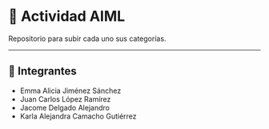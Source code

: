 # 🧠 Actividad AIML

Repositorio para subir cada uno sus categorías.

---

## 👥 Integrantes

- Emma Alicia Jiménez Sánchez  
- Juan Carlos López Ramírez  
- Jacome Delgado Alejandro  
- Karla Alejandra Camacho Gutiérrez
